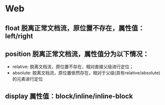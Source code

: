 # Web
## float 脱离正常文档流，原位置不存在，属性值：left/right
## position 脱离正常文档流，属性值分为以下情况：
+ relative: 脱离文档流，原位置不存在，相对直接父级进行定位；
+ absolute: 脱离文档流，原位置依然存在，相对于父级(具有relative/absolute)的元素进行定位
## display 属性值：block/inline/inline-block
